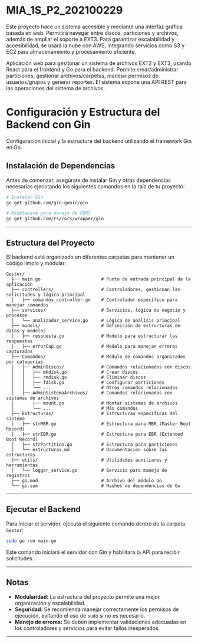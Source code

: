# MIA_1S_P2_202100229
Este proyecto hace un sistema accesible y mediante una interfaz gráfica basada en web. Permitirá navegar entre discos, particiones y archivos, además de ampliar el soporte a EXT3. Para garantizar escalabilidad y accesibilidad, se usará la nube con AWS, integrando servicios como S3 y EC2 para almacenamiento y procesamiento eficiente.

Aplicación web para gestionar un sistema de archivos EXT2 y EXT3, usando React para el frontend y Go para el backend. Permite crear/administrar particiones, gestionar archivos/carpetas, manejar permisos de usuarios/grupos y generar reportes. El sistema expone una API REST para las operaciones del sistema de archivos.



# Configuración y Estructura del Backend con Gin

Configuración inicial y la estructura del backend utilizando el framework Gin en Go.

## Instalación de Dependencias
Antes de comenzar, asegúrate de instalar Gin y otras dependencias necesarias ejecutando los siguientes comandos en la raíz de tu proyecto:

```sh
# Instalar Gin
go get github.com/gin-gonic/gin

# Middleware para manejo de CORS
go get github.com/rs/cors/wrapper/gin
```

---

## Estructura del Proyecto

El backend está organizado en diferentes carpetas para mantener un código limpio y modular:

```
Gestor/
  ├── main.go                       # Punto de entrada principal de la aplicación
  ├── controllers/                  # Controladores, gestionan las solicitudes y lógica principal
  │   ├── comandos_controller.go    # Controlador específico para manejar comandos
  ├── services/                     # Servicios, lógica de negocio y procesos
  │   └── analizador_service.go     # Lógica de análisis principal
  ├── models/                       # Definición de estructuras de datos y modelos
  │   ├── respuesta.go              # Modelo para estructurar las respuestas
  │   ├── errorCap.go               # Modelo para manejar errores capturados
  ├── Comandos/                     # Módulo de comandos organizados por categorías
  │   ├── AdminDiscos/              # Comandos relacionados con discos
  │   │   ├── mkdisk.go             # Crear discos
  │   │   ├── rmdisk.go             # Eliminar discos
  │   │   ├── fdisk.go              # Configurar particiones
  │   │   └── ...                   # Otros comandos relacionados
  │   ├── AdminSistemaArchivos/     # Comandos relacionados con sistemas de archivos
  │       ├── mount.go              # Montar sistemas de archivos
  │       └── ...                   # Más comandos
  ├── Estructuras/                  # Estructuras específicas del sistema
  │   ├── strMBR.go                 # Estructura para MBR (Master Boot Record)
  │   ├── strEBR.go                 # Estructura para EBR (Extended Boot Record)
  │   ├── strPartition.go           # Estructura para particiones
  │   └── estructuras.md            # Documentación sobre las estructuras
  ├── utils/                        # Utilidades auxiliares y herramientas
  │   └── logger_service.go         # Servicio para manejo de registros
  ├── go.mod                        # Archivo del módulo Go
  └── go.sum                        # Hashes de dependencias de Go
```

---

## Ejecutar el Backend
Para iniciar el servidor, ejecuta el siguiente comando dentro de la carpeta `Gestor`:

```sh
sudo go run main.go
```

Este comando iniciará el servidor con Gin y habilitará la API para recibir solicitudes.

---

## Notas
- **Modularidad:** La estructura del proyecto permite una mejor organización y escalabilidad.
- **Seguridad:** Se recomienda manejar correctamente los permisos de ejecución, evitando el uso de `sudo` si no es necesario.
- **Manejo de errores:** Se deben implementar validaciones adecuadas en los controladores y servicios para evitar fallos inesperados.

---


